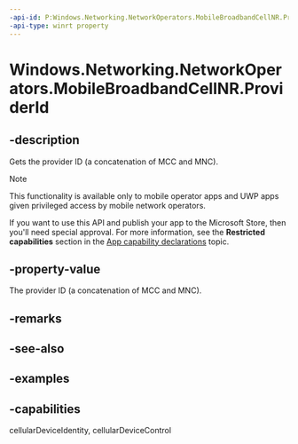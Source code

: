 ```yaml
---
-api-id: P:Windows.Networking.NetworkOperators.MobileBroadbandCellNR.ProviderId
-api-type: winrt property
---
```


# Windows.Networking.NetworkOperators.MobileBroadbandCellNR.ProviderId

<!--
public string ProviderId { get; }
-->

## -description

Gets the provider ID (a concatenation of MCC and MNC).

> [!NOTE]
> This functionality is available only to mobile operator apps and UWP apps given privileged access by mobile network operators.
> 
> If you want to use this API and publish your app to the Microsoft Store, then you'll need special approval. For more information, see the **Restricted capabilities** section in the [App capability declarations](/windows/uwp/packaging/app-capability-declarations#restricted-capabilities) topic.

## -property-value

The provider ID (a concatenation of MCC and MNC).

## -remarks

## -see-also

## -examples

## -capabilities
cellularDeviceIdentity, cellularDeviceControl
